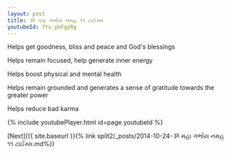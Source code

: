 ```yaml
---
layout: post
title: ૐ પદ્મ ગર્ભાય નમહ ૧૧ ટાઈમ્સ
youtubeId: 7tu_pVFgyRg
---
```

 
 
Helps get goodness, bliss and peace and God's blessings
 
Helps remain focused, help generate inner energy 
 
Helps boost physical and mental health 
 
Helps remain grounded and generates a sense of gratitude towards the greater power 
 
Helps reduce bad karma
 
 
 
 


{% include youtubePlayer.html id=page.youtubeId %}
 
[Next]({{ site.baseurl }}{% link  split2/_posts/2014-10-24-ૐ મહા ગર્ભાય નમહ ૧૧ ટાઈમ્સ.md%})
 
